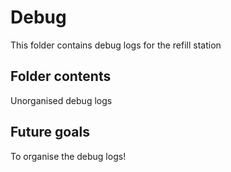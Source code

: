 # Debug

This folder contains debug logs for the refill station

## Folder contents

Unorganised debug logs

## Future goals

To organise the debug logs!
